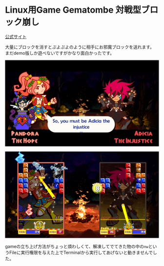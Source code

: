 # Linux用Game Gematombe 対戦型ブロック崩し

[公式サイト](https://route5games.itch.io/gematombe)

大量にブロックを消すとぷよぷよのように相手にお邪魔ブロックを送れます。
まだdemo版しか遊べないですがかなり面白かったです。

![Gematombe.01.png](Gematombe.01.png)

![Gematombe.02.png](Gematombe.02.png)

gameの立ち上げ方法がちょっと煩わしくて、解凍してでてきた物の中の`nw`というFileに実行権限を与えた上でTerminalから実行してあげないと動きませんでした。
